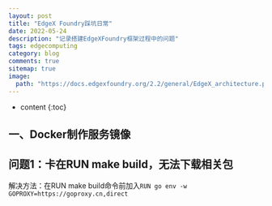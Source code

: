 ```yaml
---
layout: post
title: "EdgeX Foundry踩坑日常"
date: 2022-05-24
description: "记录搭建EdgeXFoundry框架过程中的问题"
tags: edgecomputing
category: blog
comments: true
sitemap: true
image:
  path: "https://docs.edgexfoundry.org/2.2/general/EdgeX_architecture.png"
---
```

* content
{:toc}

## 一、Docker制作服务镜像

## 问题1：卡在RUN make build，无法下载相关包

解决方法：在RUN make build命令前加入`RUN go env -w GOPROXY=https://goproxy.cn,direct`
